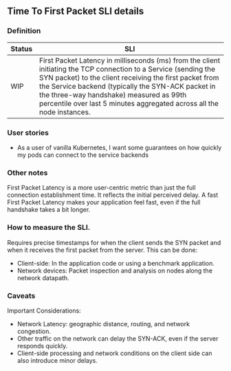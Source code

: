 ## Time To First Packet SLI details

### Definition

| Status | SLI |
| --- | --- |
| WIP | First Packet Latency in milliseconds (ms) from the client initiating the TCP connection to a Service (sending the SYN packet) to the client receiving the first packet from the Service backend (typically the SYN-ACK packet in the three-way handshake) measured as 99th percentile over last 5 minutes aggregated across all the node instances.|

### User stories

- As a user of vanilla Kubernetes, I want some guarantees on how quickly my pods can connect
to the service backends

### Other notes

First Packet Latency is a more user-centric metric than just the full connection establishment time. It reflects the initial perceived delay.  A fast First Packet Latency makes your application feel fast, even if the full handshake takes a bit longer.

### How to measure the SLI.

Requires precise timestamps for when the client sends the SYN packet and when it receives the first packet from the server. This can be done:

- Client-side: In the application code or using a benchmark application.
- Network devices: Packet inspection and analysis on nodes along the network datapath.

### Caveats

Important Considerations:

- Network Latency: geographic distance, routing, and network congestion.
- Other traffic on the network can delay the SYN-ACK, even if the server responds quickly.
- Client-side processing and network conditions on the client side can also introduce minor delays.